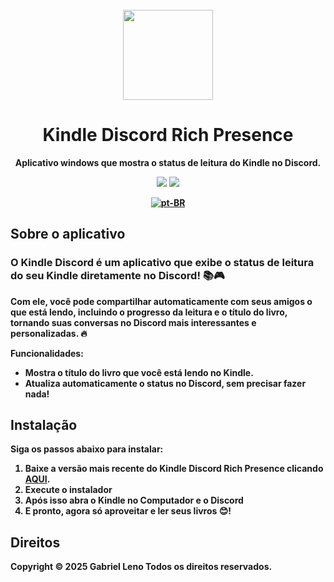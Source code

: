 <br>

<div align="center">

<img src="https://i.postimg.cc/QCCNWkqQ/vasco.png" width="144"/>

  <h1 align="center">Kindle Discord Rich Presence</h1>

  <p align="center">
    <strong>Aplicativo windows que mostra o status de leitura do Kindle no Discord.
  </p>

<img src="https://i.postimg.cc/Gh3gGgGw/exemplo1.png"/>
<img src="https://i.postimg.cc/6pyH17MM/exemplo3.png"/>

[![pt-BR](https://img.shields.io/badge/lang-pt--BR-green.svg)](./docs/README.pt-BR.md)

</div>

## <a name="contributing"> Sobre o aplicativo

### <h3>O Kindle Discord é um aplicativo que exibe o status de leitura do seu Kindle diretamente no Discord! 📚🎮</h3>

Com ele, você pode compartilhar automaticamente com seus amigos o que está lendo, incluindo o progresso da leitura e o título do livro, tornando suas conversas no Discord mais interessantes e personalizadas. 🔥

Funcionalidades:
<ul>
  <li>Mostra o título do livro que você está lendo no Kindle.</li>
  <li>Atualiza automaticamente o status no Discord, sem precisar fazer nada!</li>
</ul>

## Instalação

Siga os passos abaixo para instalar:

1. Baixe a versão mais recente do Kindle Discord Rich Presence clicando [AQUI](https://github.com/GxbrielLeno/kindle-discord-rich-presence/raw/refs/heads/main/kindle-discord-setup-1.0.2.exe).
2. Execute o instalador
3. Após isso abra o Kindle no Computador e o Discord
4. E pronto, agora só aproveitar e ler seus livros 😊!

## Direitos

Copyright © 2025 <strong>Gabriel Leno</strong> Todos os direitos reservados.
